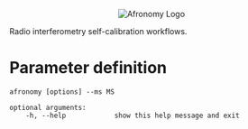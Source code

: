 <p align="center">
  <img src="https://github.com/user-attachments/assets/89d891f8-985f-4436-b734-19e7a8e43f9e" alt="Afronomy Logo">
</p>

Radio interferometry self-calibration workflows.


# Parameter definition

```
afronomy [options] --ms MS

optional arguments:
    -h, --help            show this help message and exit
```
